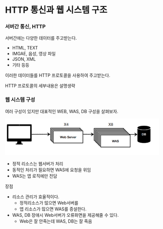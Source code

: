 # HTTP 통신과 웹 시스템 구조

### 서버간 통신, HTTP

서버간에는 다양한 데이터를 주고받는다.

- HTML, TEXT
- IMGAE, 음성, 영상 파일
- JSON, XML
- 기타 등등



이러한 데이터들를 HTTP 프로토콜을 사용하여 주고받는다.

HTTP 프로토콜의 세부내용은 설명생략



### 웹 시스템 구성

여러 구성이 있지만 대표적인 WEB, WAS, DB 구성을 살펴보자.

![image-20230815192250520](img/image-20230815192250520.png)

- 정적 리소스는 웹서버가 처리
- 동적인 처리가 필요하면 WAS에 요청을 위임
- WAS는 앱 로직에만 전담



장점

- 리소스 관리가 효율적이다.
  - 정적리소스가 많으면 Web서버를
  - 앱 리소스가 많으면 WAS를 증설한다.
- WAS, DB 장애시 Web서버가 오류화면을 제공해줄 수 있다.
  - Web은 잘 안죽는데 WAS, DB는 잘 죽음




